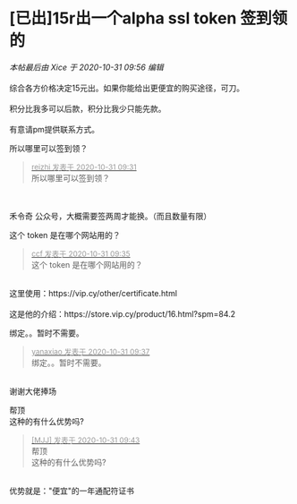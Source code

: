 # [已出]15r出一个alpha ssl token 签到领的


<i class="pstatus"> 本帖最后由 Xice 于 2020-10-31 09:56 编辑 </i><br />
<br />
综合各方价格决定15元出。如果你能给出更便宜的购买途径，可刀。<br />
<br />
积分比我多可以后款，积分比我少只能先款。<br />
<br />
有意请pm提供联系方式。<img id="aimg_WoDts" onclick="zoom(this, this.src, 0, 0, 0)" class="zoom" src="https://cdn.jsdelivr.net/gh/hishis/forum-master/public/images/patch.gif" onmouseover="img_onmouseoverfunc(this)" onload="thumbImg(this)" border="0" alt="" />

<img src="static/image/smiley/default/lol.gif" smilieid="12" border="0" alt="" />所以哪里可以签到领？

<div class="quote"><blockquote><font size="2"><a href="https://www.hostloc.com/forum.php?mod=redirect&amp;goto=findpost&amp;pid=9379435&amp;ptid=760482" target="_blank"><font color="#999999">reizhi 发表于 2020-10-31 09:31</font></a></font><br />
所以哪里可以签到领？</blockquote></div><br />
<br />
禾令奇 公众号，大概需要签两周才能换。（而且数量有限）<img id="aimg_rDB9y" onclick="zoom(this, this.src, 0, 0, 0)" class="zoom" src="https://cdn.jsdelivr.net/gh/hishis/forum-master/public/images/patch.gif" onmouseover="img_onmouseoverfunc(this)" onload="thumbImg(this)" border="0" alt="" />

<img src="static/image/smiley/default/shocked.gif" smilieid="6" border="0" alt="" />

这个 token 是在哪个网站用的？

<div class="quote"><blockquote><font size="2"><a href="https://www.hostloc.com/forum.php?mod=redirect&amp;goto=findpost&amp;pid=9379458&amp;ptid=760482" target="_blank"><font color="#999999">ccf 发表于 2020-10-31 09:35</font></a></font><br />
这个 token 是在哪个网站用的？</blockquote></div><br />
这里使用：https://vip.cy/other/certificate.html<br />
<br />
这是他的介绍：https://store.vip.cy/product/16.html?spm=84.2<img id="aimg_p2gT9" onclick="zoom(this, this.src, 0, 0, 0)" class="zoom" src="https://cdn.jsdelivr.net/gh/hishis/forum-master/public/images/patch.gif" onmouseover="img_onmouseoverfunc(this)" onload="thumbImg(this)" border="0" alt="" />

绑定。。暂时不需要。

<div class="quote"><blockquote><font size="2"><a href="https://www.hostloc.com/forum.php?mod=redirect&amp;goto=findpost&amp;pid=9379468&amp;ptid=760482" target="_blank"><font color="#999999">yanaxiao 发表于 2020-10-31 09:37</font></a></font><br />
绑定。。暂时不需要。</blockquote></div><br />
谢谢大佬捧场<img id="aimg_rs0Sm" onclick="zoom(this, this.src, 0, 0, 0)" class="zoom" src="https://cdn.jsdelivr.net/gh/hishis/forum-master/public/images/patch.gif" onmouseover="img_onmouseoverfunc(this)" onload="thumbImg(this)" border="0" alt="" />

帮顶 <br />
这种的有什么优势吗?<img id="aimg_J7GQQ" onclick="zoom(this, this.src, 0, 0, 0)" class="zoom" src="https://cdn.jsdelivr.net/gh/hishis/forum-master/public/images/patch.gif" onmouseover="img_onmouseoverfunc(this)" onload="thumbImg(this)" border="0" alt="" />

<div class="quote"><blockquote><font size="2"><a href="https://www.hostloc.com/forum.php?mod=redirect&amp;goto=findpost&amp;pid=9379489&amp;ptid=760482" target="_blank"><font color="#999999">[MJJ] 发表于 2020-10-31 09:43</font></a></font><br />
帮顶 <br />
这种的有什么优势吗?</blockquote></div><br />
优势就是：&quot;便宜&quot;的一年通配符证书<img id="aimg_a3IFt" onclick="zoom(this, this.src, 0, 0, 0)" class="zoom" src="https://cdn.jsdelivr.net/gh/hishis/forum-master/public/images/patch.gif" onmouseover="img_onmouseoverfunc(this)" onload="thumbImg(this)" border="0" alt="" />
